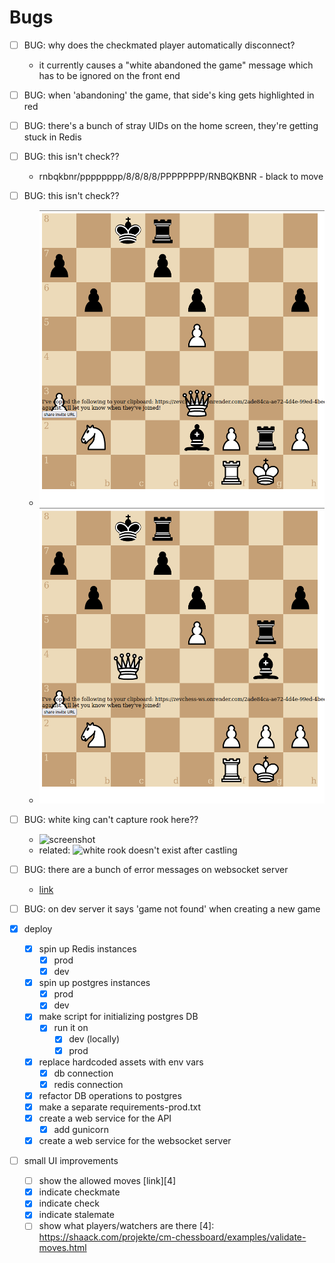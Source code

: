 # Bugs
  - [ ] BUG: why does the checkmated player automatically disconnect?
    - it currently causes a "white abandoned the game" message which has to be ignored on the front end
  - [ ] BUG: when 'abandoning' the game, that side's king gets highlighted in red
  - [ ] BUG: there's a bunch of stray UIDs on the home screen, they're getting stuck in Redis 
  - [ ] BUG: this isn't check?? 
     - rnbqkbnr/pppppppp/8/8/8/8/PPPPPPPP/RNBQKBNR - black to move
  - [ ] BUG: this isn't check??
    - ![screenshot](screenshots/this_isnt_check_but_should_be_BUG.png)
    - ![screenshot](screenshots/this_isnt_check_but_should_be_BUG_2.png)
  - [ ] BUG: white king can't capture rook here??
    - ![screenshot](white_king_cant_capture_rook_BUG.png)
    - related: ![white rook doesn't exist after castling](white_rook_doesnt_exist_after_castling_BUG.png)
  - [ ] BUG: there are a bunch of error messages on websocket server
    - [link](https://dashboard.render.com/web/srv-cfuuh9t3t39doaurs5q0/logs)
  - [ ] BUG: on dev server it says 'game not found' when creating a new game

- [x] deploy
  - [x] spin up Redis instances
    - [x] prod
    - [x] dev
  - [x] spin up postgres instances
    - [x] prod
    - [x] dev
  - [x] make script for initializing postgres DB
    - [x] run it on 
      - [x] dev (locally)
      - [x] prod
  - [x] replace hardcoded assets with env vars
    - [x] db connection
    - [x] redis connection
  - [x] refactor DB operations to postgres
  - [x] make a separate requirements-prod.txt
  - [x] create a web service for the API
    - [x] add gunicorn
  - [x] create a web service for the websocket server
- [ ] small UI improvements
  - [ ] show the allowed moves [link][4]
  - [x] indicate checkmate
  - [x] indicate check
  - [x] indicate stalemate
  - [ ] show what players/watchers are there
[4]: https://shaack.com/projekte/cm-chessboard/examples/validate-moves.html
